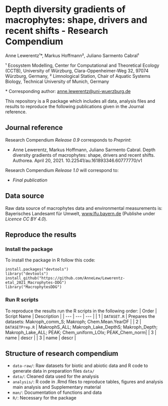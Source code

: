 
# Depth diversity gradients of macrophytes: shape, drivers and recent shifts - Research Compendium

<!-- badges: start -->

<!-- badges: end -->

Anne Lewerentz¹\*, Markus Hoffmann², Juliano Sarmento Cabral¹

¹ Ecosystem Modelling, Center for Computational and Theoretical Ecology
(CCTB), University of Würzburg, Clara-Oppenheimer-Weg 32, 97074
Würzburg, Germany, ² Limnological Station, Chair of Aquatic Systems
Biology, Technical University of Munich, Germany

\* Corresponding author:
[anne.lewerentz\@uni-wuerzburg.de](mailto:anne.lewerentz@uni-wuerzburg.de)

This repository is a R package which includes all data, analysis files
and results to reproduce the following publications given in the Journal reference.

## Journal reference
Research Compendium *Release 0.9* corresponds to *Preprint*:

* Anne Lewerentz, Markus Hoffmann, Juliano Sarmento Cabral. Depth
diversity gradients of macrophytes: shape, drivers and recent shifts.
Authorea. April 20, 2021. 10.22541/au.161893346.60777770/v1

Research Compendium *Release 1.0* will correspond to:

* *Final publication*


## Data source

Raw data source of macrophytes data and environmental measurements is:
Bayerisches Landesamt für Umwelt, www.lfu.bayern.de (Publishe under *Licence CC BY 4.0*).


## Reproduce the results

### Install the package

To install the package in R follow this code:

    install.packages("devtools")
    library("devtools")
    install_github("https://github.com/AnneLew/Lewerentz-etal_2021_Macrophytes-DDG")
    library("MacrophytesDDG")


### Run R scripts

To reproduce the results run the R scripts in the following order:
| Order | Script Name | Description |
| --- | --- | --- |
| 1 | `DATASET.R` | Prepares the datasets: Makroph_comm_S; Makroph; Chem.Mean.YearDF |
| 2 | `DATASETPrep.R` | MakrophS_ALL; Makroph_Lake_DepthS; Makroph_Depth; Makroph_Lake_ALL; PEAK; Chem_uniform_LOIx; PEAK_Chem_norm|
| 3 | name | descr |
| 3 | name | descr |


## Structure of research compendium

-   `data-raw/`: Raw datasets for biotic and abiotic data and R code to
    generate data in preparation files `data/`
-   `data/`: Cleaned data used for the analysis
-   `analysis/`: R code in .Rmd files to reproduce tables, figures and analysis main analysis and Supplementary material 
-   `man/`: Documentation of functions and data
-   `R/`: Necessary for the package
